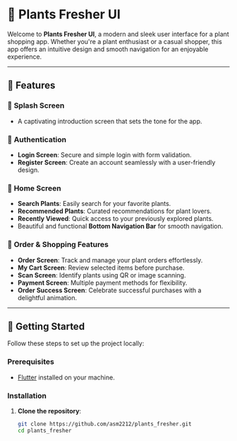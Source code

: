 # 🌱 Plants Fresher UI 

Welcome to **Plants Fresher UI**, a modern and sleek user interface for a plant shopping app. Whether you're a plant enthusiast or a casual shopper, this app offers an intuitive design and smooth navigation for an enjoyable experience.

---

## 🎨 Features

### 🌟 **Splash Screen**
- A captivating introduction screen that sets the tone for the app.

### 🔑 **Authentication**
- **Login Screen**: Secure and simple login with form validation.
- **Register Screen**: Create an account seamlessly with a user-friendly design.

### 🏡 **Home Screen**
- **Search Plants**: Easily search for your favorite plants.
- **Recommended Plants**: Curated recommendations for plant lovers.
- **Recently Viewed**: Quick access to your previously explored plants.
- Beautiful and functional **Bottom Navigation Bar** for smooth navigation.

### 🛒 **Order & Shopping Features**
- **Order Screen**: Track and manage your plant orders effortlessly.
- **My Cart Screen**: Review selected items before purchase.
- **Scan Screen**: Identify plants using QR or image scanning.
- **Payment Screen**: Multiple payment methods for flexibility.
- **Order Success Screen**: Celebrate successful purchases with a delightful animation.

---

## 🚀 Getting Started

Follow these steps to set up the project locally:

### Prerequisites
- [Flutter](https://flutter.dev/docs/get-started/install) installed on your machine.


### Installation
1. **Clone the repository**:
   ```bash
   git clone https://github.com/asm2212/plants_fresher.git
   cd plants_fresher


